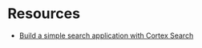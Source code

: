 # Resources

- [Build a simple search application with Cortex Search](https://docs.snowflake.com/en/user-guide/snowflake-cortex/cortex-search/tutorials/cortex-search-tutorial-1-search#introduction)
